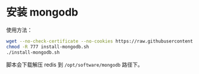# 安装 mongodb

使用方法：

```sh
wget --no-check-certificate --no-cookies https://raw.githubusercontent.com/dunwu/linux/master/codes/deploy/tool/mongodb/install-mongodb.sh
chmod -R 777 install-mongodb.sh
./install-mongodb.sh
```

脚本会下载解压 redis 到 `/opt/software/mongodb` 路径下。
